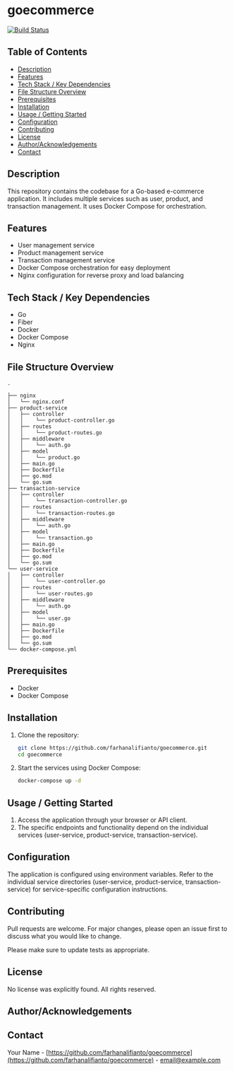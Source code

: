 # goecommerce

[![Build Status](https://img.shields.io/github/actions/workflow/status/farhanalifianto/goecommerce/main.yml?branch=main)]()

## Table of Contents

- [Description](#description)
- [Features](#features)
- [Tech Stack / Key Dependencies](#tech-stack--key-dependencies)
- [File Structure Overview](#file-structure-overview)
- [Prerequisites](#prerequisites)
- [Installation](#installation)
- [Usage / Getting Started](#usage--getting-started)
- [Configuration](#configuration)
- [Contributing](#contributing)
- [License](#license)
- [Author/Acknowledgements](#authoracknowledgements)
- [Contact](#contact)

## Description

This repository contains the codebase for a Go-based e-commerce application. It includes multiple services such as user, product, and transaction management. It uses Docker Compose for orchestration.


## Features

- User management service
- Product management service
- Transaction management service
- Docker Compose orchestration for easy deployment
- Nginx configuration for reverse proxy and load balancing

## Tech Stack / Key Dependencies

- Go
- Fiber
- Docker
- Docker Compose
- Nginx

## File Structure Overview

```text
.

├── nginx
│   └── nginx.conf
├── product-service
│   ├── controller
│   │    └── product-controller.go
│   ├── routes
│   │    └── product-routes.go
│   ├── middleware
│   │    └── auth.go
│   ├── model
│   │    └── product.go
│   ├── main.go
│   ├── Dockerfile
│   ├── go.mod
│   └── go.sum
├── transaction-service
│   ├── controller
│   │    └── transaction-controller.go
│   ├── routes
│   │    └── transaction-routes.go
│   ├── middleware
│   │    └── auth.go
│   ├── model
│   │    └── transaction.go
│   ├── main.go
│   ├── Dockerfile
│   ├── go.mod
│   └── go.sum
└── user-service
│   ├── controller
│   │    └── user-controller.go
│   ├── routes
│   │    └── user-routes.go
│   ├── middleware
│   │    └── auth.go
│   ├── model
│   │    └── user.go
│   ├── main.go
│   ├── Dockerfile
│   ├── go.mod
│   └── go.sum
└── docker-compose.yml
```

## Prerequisites

- Docker
- Docker Compose

## Installation

1. Clone the repository:
   ```bash
   git clone https://github.com/farhanalifianto/goecommerce.git
   cd goecommerce
   ```

2.  Start the services using Docker Compose:
    ```bash
    docker-compose up -d
    ```

## Usage / Getting Started

1. Access the application through your browser or API client.
2.  The specific endpoints and functionality depend on the individual services (user-service, product-service, transaction-service).



## Configuration

The application is configured using environment variables.  Refer to the individual service directories (user-service, product-service, transaction-service) for service-specific configuration instructions.



## Contributing

Pull requests are welcome. For major changes, please open an issue first to discuss what you would like to change.

Please make sure to update tests as appropriate.

## License


No license was explicitly found. All rights reserved.

## Author/Acknowledgements



## Contact

Your Name - [https://github.com/farhanalifianto/goecommerce](https://github.com/farhanalifianto/goecommerce) - email@example.com
